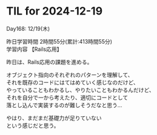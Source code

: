# TIL for 2024-12-19
Day168: 12/19(木)<br>

昨日学習時間 2時間55分(累計:413時間55分)<br>
学習内容 【Rails応用】<br>

昨日は、Rails応用の課題を進める。<br>

オブジェクト指向のそれぞれのパターンを理解して、<br>
それを既存のコードにはてはめていく感じなのだけど、<br>
やっていることもわかるし、やりたいこともわかるんだけど、<br>
それを自分で一から考えたり、適切にコードとして<br>
落とし込んで実装するのが難しそうだなと思う…<br>

やはり、まだまだ基礎力が足りていない<br>
という感じだと思う。<br>